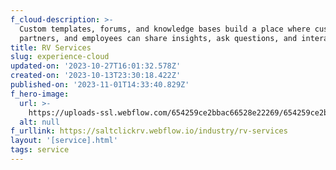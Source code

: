 ```yaml
---
f_cloud-description: >-
  Custom templates, forums, and knowledge bases build a place where customers,
  partners, and employees can share insights, ask questions, and interact. 
title: RV Services
slug: experience-cloud
updated-on: '2023-10-27T16:01:32.578Z'
created-on: '2023-10-13T23:30:18.422Z'
published-on: '2023-11-01T14:33:40.829Z'
f_hero-image:
  url: >-
    https://uploads-ssl.webflow.com/654259ce2bbac66528e22269/654259ce2bbac66528e222cb_airstreamblue.png
  alt: null
f_urllink: https://saltclickrv.webflow.io/industry/rv-services
layout: '[service].html'
tags: service
---
```



